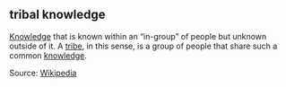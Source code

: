 ## tribal knowledge

<p class="c8"><span class="c2"><a class="c3" href="#h.k96lktyswxnb">Knowledge</a></span><span>&nbsp;that is known within an “</span><span>in-group” of people</span><span>&nbsp;but unknown outside of it. A </span><span class="c2"><a class="c3" href="https://www.google.com/url?q=https://en.wikipedia.org/wiki/Tribe&amp;sa=D&amp;source=editors&amp;ust=1706779842880591&amp;usg=AOvVaw2nd3SerA9sOcFxAd2fLivq">tribe</a></span><span>, in this sense, is a group of people that share such a common </span><span class="c2"><a class="c3" href="#h.k96lktyswxnb">knowledge</a></span><span class="c0">.</span></p><p class="c8"><span>Source: </span><span class="c2"><a class="c3" href="https://www.google.com/url?q=https://en.wikipedia.org/wiki/Tribal_knowledge&amp;sa=D&amp;source=editors&amp;ust=1706779842881005&amp;usg=AOvVaw1WDmVYFji9uJNKKXa6FrxE">Wikipedia</a></span></p>

